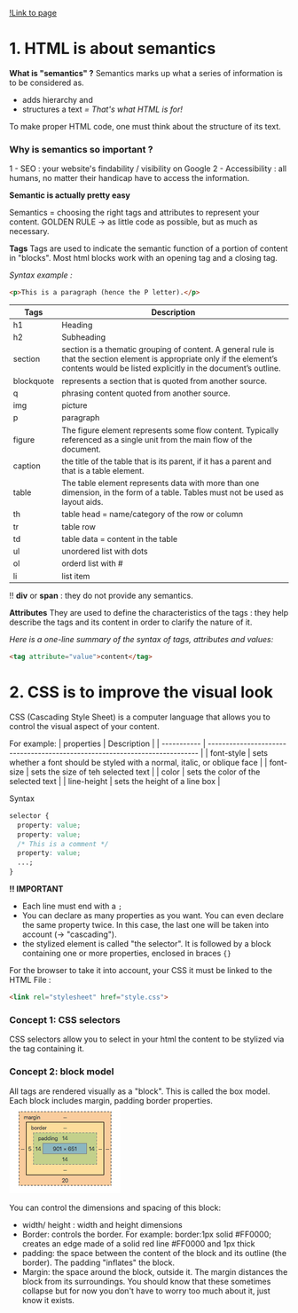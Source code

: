 [!Link to page](https://liloumazzarisi.github.io/progressive-enhancement/)

# 1. HTML is about semantics
**What is "semantics" ?**
Semantics marks up what a series of information is to be considered as. 
- adds hierarchy and
- structures a text
*= That's what HTML is for!*

To make proper HTML code, one must think about the structure of its text. 

### Why is semantics so important ?

1 - SEO : your website's findability / visibility on Google
2 - Accessibility : all humans, no matter their handicap have to access the information.

**Semantic is actually pretty easy** 

Semantics =  choosing the right tags and attributes to represent your content. 
GOLDEN RULE -> as little code as possible, but as much as necessary.

**Tags**
Tags are used to indicate the semantic function of a portion of content in "blocks". Most html blocks work with an opening tag and a closing tag.

*Syntax example :*

```html    
<p>This is a paragraph (hence the P letter).</p>
```
| Tags       | Description                                                                                                                                                                               |
| ---------- | ----------------------------------------------------------------------------------------------------------------------------------------------------------------------------------------- |
| h1         | Heading                                                                                                                                                                                   |
| h2         | Subheading                                                                                                                                                                                |
| section    | section is a thematic grouping of content. A general rule is that the section element is appropriate only if the element’s contents would be listed explicitly in the document’s outline. |
| blockquote | represents a section that is quoted from another source.                                                                                                                                  |
| q          | phrasing content quoted from another source.                                                                                                                                              |
| img        | picture                                                                                                                                                                                   |
| p          | paragraph                                                                                                                                                                                 |
| figure     | The figure element represents some flow content. Typically referenced as a single unit from the main flow of the document.                                                                |
| caption    | the title of the table that is its parent, if it has a parent and that is a table element.                                                                                                |
| table      | The table element represents data with more than one dimension, in the form of a table. Tables must not be used as layout aids.                                                           |
| th         | table head = name/category of the row or column                                                                                                                                           |
| tr         | table row                                                                                                                                                                                 |
| td         | table data = content in the table                                                                                                                                                         |
| ul         | unordered list with dots                                                                                                                                                                  |
| ol         | orderd list with #                                                                                                                                                                        |
| li         | list item                                                                                                                                                                                 |
!! **div** or **span** : they do not provide any semantics.

**Attributes** 
They are used to define the characteristics of the tags : they help describe the tags and its content in order to clarify the nature of it.

 *Here is a one-line summary of the syntax of tags, attributes and values:*

```html
<tag attribute="value">content</tag>
```

# 2. CSS is to improve the visual look

CSS (Cascading Style Sheet) is a computer language that allows you to control the visual aspect of your content. 

For example: 
| properties  | Description                                                                 |
| ----------- | --------------------------------------------------------------------------- |
| font-style  | sets whether a font should be styled with a normal, italic, or oblique face |
| font-size   | sets the size of teh selected text                                          |
| color       | sets the color of the selected text                                         |
| line-height | sets the height of a line box                                               |

Syntax

```css
selector {
  property: value;
  property: value;
  /* This is a comment */
  property: value;
  ...;
}
```
**!! IMPORTANT**

* Each line must end with a `;`
* You can declare as many properties as you want. You can even declare the same property twice. In this case, the last one will be taken into account (->  "cascading").
* the stylized element is called "the selector". It is followed by a block containing one or more properties, enclosed in braces `{}`

For the browser to take it into account, your CSS it must be linked to the HTML File :
```html 
<link rel="stylesheet" href="style.css">
```
### Concept 1: CSS selectors
CSS selectors allow you to select in your html the content to be stylized via the tag containing it.

### Concept 2: block model
All tags are rendered visually as a "block". This is called the box model. Each block includes margin, padding border properties.
<br>
![The bloc](css-block.png) 

You can control the dimensions and spacing of this block:

* width/ height : width and height dimensions
* Border: controls the border. For example: border:1px solid #FF0000; creates an edge made of a solid red line #FF0000 and 1px thick
* padding: the space between the content of the block and its outline (the border). The padding "inflates" the block.
* Margin: the space around the block, outside it. The margin distances the block from its surroundings. You should know that these sometimes collapse but for now you don't have to worry too much about it, just know it exists.